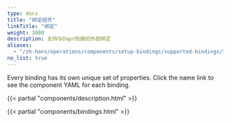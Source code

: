 ```yaml
---
type: docs
title: "绑定组件"
linkTitle: "绑定"
weight: 3000
description: 支持与Dapr衔接的外部绑定
aliases:
  - "/zh-hans/operations/components/setup-bindings/supported-bindings/"
no_list: true
---
```


Every binding has its own unique set of properties. Click the name link to see the component YAML for each binding.

{{< partial "components/description.html" >}}

{{< partial "components/bindings.html" >}}
